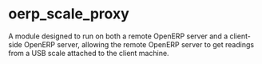 oerp_scale_proxy
================

A module designed to run on both a remote OpenERP server and a client-side OpenERP server, allowing the remote OpenERP server to get readings from a USB scale attached to the client machine.
